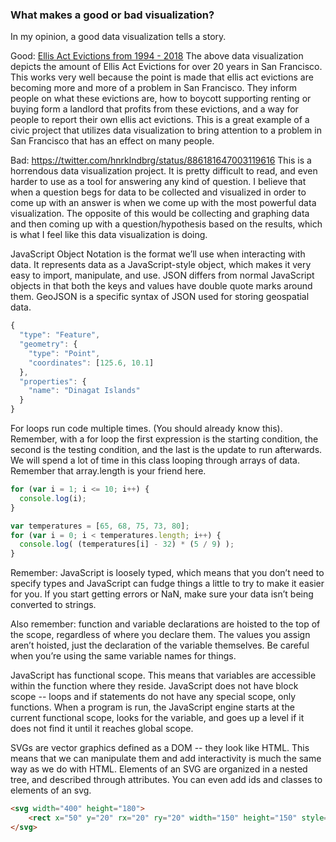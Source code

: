 ### What makes a good or bad visualization?

In my opinion, a good data visualization tells a story.

Good: [Ellis Act Evictions from 1994 - 2018](http://www.antievictionmappingproject.net/ellis.html)
The above data visualization depicts the amount of Ellis Act Evictions for over 20 years in San Francisco.
This works very well because the point is made that ellis act evictions are becoming more and more of a problem in San Francisco. They inform people on what these evictions are, how to boycott supporting renting or buying form a landlord that profits from these evictions, and a way for people to report their own ellis act evictions. This is a great example of a civic project that utilizes data visualization to bring attention to a problem in San Francisco that has an effect on many people.

<!--
Find an example of a data visualization you find particularly clear/enlightening/informative. Why do you think it works so well, and is there anything you can pick out that the author did that made it work well? Find an example of a data visualization that makes you angry. This can take a lot of forms -- misleading, ugly, convoluted, impossible to understand. Why does it make you angry? What do you think could be done to fix it? Submit your links here so that we can discuss them on Wednesday. -->



Bad: https://twitter.com/hnrklndbrg/status/886181647003119616
This is a horrendous data visualization project. It is pretty difficult to read, and even harder to use as a tool for answering any kind of question. I believe that when a question begs for data to be collected and visualized in order to come up with an answer is when we come up with the most powerful data visualization. The opposite of this would be collecting and graphing data and then coming up with a question/hypothesis based on the results, which is what I feel like this data visualization is doing.

JavaScript Object Notation is the format we’ll use when interacting with data. It represents data as a JavaScript-style object, which makes it very easy to import, manipulate, and use. JSON differs from normal JavaScript objects in that both the keys and values have double quote marks around them.
GeoJSON is a specific syntax of JSON used for storing geospatial data.

```javascript
{
  "type": "Feature",
  "geometry": {
    "type": "Point",
    "coordinates": [125.6, 10.1]
  },
  "properties": {
    "name": "Dinagat Islands"
  }
}
```

For loops run code multiple times. (You should already know this). Remember, with a for loop the first expression is the starting condition, the second is the testing condition, and the last is the update to run afterwards.
We will spend a lot of time in this class looping through arrays of data. Remember that array.length is your friend here.

```javascript
for (var i = 1; i <= 10; i++) {
  console.log(i);
}

var temperatures = [65, 68, 75, 73, 80];
for (var i = 0; i < temperatures.length; i++) {
  console.log( (temperatures[i] - 32) * (5 / 9) );
}
```

Remember: JavaScript is loosely typed, which means that you don’t need to specify types and JavaScript can fudge things a little to try to make it easier for you. If you start getting errors or NaN, make sure your data isn’t being converted to strings.

Also remember: function and variable declarations are hoisted to the top of the scope, regardless of where you declare them. The values you assign aren’t hoisted, just the declaration of the variable themselves. Be careful when you’re using the same variable names for things.

JavaScript has functional scope. This means that variables are accessible within the function where they reside. JavaScript does not have block scope -- loops and if statements do not have any special scope, only functions.
When a program is run, the JavaScript engine starts at the current functional scope, looks for the variable, and goes up a level if it does not find it until it reaches global scope.

SVGs are vector graphics defined as a DOM -- they look like HTML. This means that we can manipulate them and add interactivity is much the same way as we do with HTML. Elements of an SVG are organized in a nested tree, and described through attributes. You can even add ids and classes to elements of an svg.

```html
<svg width="400" height="180">
	<rect x="50" y="20" rx="20" ry="20" width="150" height="150" style="fill:red;stroke:black;stroke-width:5;opacity:0.5" />
</svg>
```
